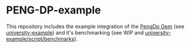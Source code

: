 # PENG-DP-example

This repository includes the example integration of the [PengDp Gem](https://github.com/philip-groneberg/PENG-DP) (see [university-example](https://github.com/philip-groneberg/PENG-DP-example/tree/master/university_example)) and it's benchmarking (see WIP and [university-example/script/benchmarks](https://github.com/philip-groneberg/PENG-DP-example/tree/master/university_example/script/benchmarks)).

